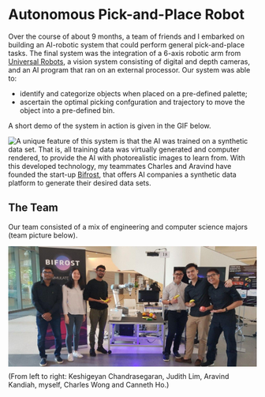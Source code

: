 # Autonomous Pick-and-Place Robot

Over the course of about 9 months, a team of friends and I embarked on building an AI-robotic system that could perform general 
pick-and-place tasks. The final system was the integration of a 6-axis robotic arm from [Universal Robots](https://www.universal-robots.com/), a vision system consisting of digital and depth cameras, and an AI program that ran on an external processor. Our system was able to:

* identify and categorize objects when placed on a pre-defined palette;
* ascertain the optimal picking confguration and trajectory to move the object into a pre-defined bin.

A short demo of the system in action is given in the GIF below. 

<img align="left" src="picking_sequence.gif">

A unique feature of this system is that the AI was trained on a synthetic data set. That is, all training data was virtually generated and computer rendered, to provide the AI with photorealistic images to learn from. With this developed technology, my teammates Charles and Aravind have founded the start-up [Bifrost](https://www.bifrost.ai/), that offers AI companies a synthetic data platform to generate their desired data sets. 


## The Team

Our team consisted of a mix of engineering and computer science majors (team picture below). 

<img align="left" src="team_photo.jpg">
<br/><br/><br/><br/><br/><br/><br/><br/><br/><br/><br/><br/><br/><br/><br/>
(From left to right: Keshigeyan Chandrasegaran, Judith Lim, Aravind Kandiah, myself, Charles Wong and Canneth Ho.) 





